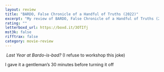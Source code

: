 ```yaml
---
layout: review
title: "BARDO, False Chronicle of a Handful of Truths (2022)"
excerpt: "My review of BARDO, False Chronicle of a Handful of Truths (2022)"
rating: ""
letterboxd_url: https://boxd.it/3OTIfj
mst3k: false
rifftrax: false
category: movie-review
---
```


<i> Last Year at Bardo-is-bad? </i>(I refuse to workshop this joke)

I gave it a gentleman’s 30 minutes before turning it off
